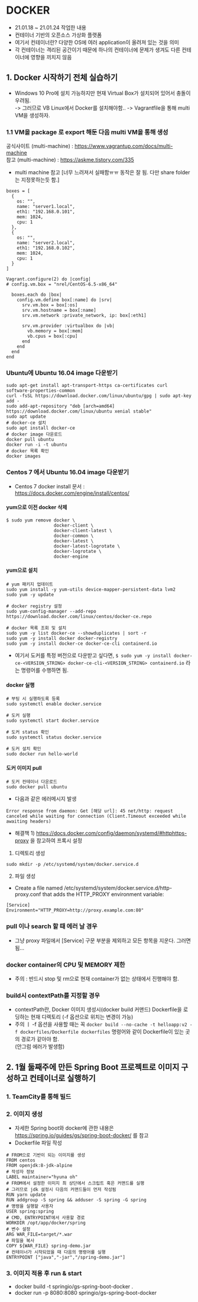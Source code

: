# DOCKER
- 21.01.18 ~ 21.01.24 작업한 내용
- 컨테이너 기반의 오픈소스 가상화 플랫폼
- 여기서 컨테이너란? 다양한 OS에 여러 application이 올려져 있는 것을 의미
- 각 컨테이너는 격리된 공간이기 때문에 하나의 컨테이너에 문제가 생겨도 다른 컨테이너에 영향을 끼치지 않음

## 1. Docker 시작하기 전체 실습하기
- Windows 10 Pro에 설치 가능하지만 현재 Virtual Box가 설치되어 있어서 충돌이 우려됨.  
-> 그러므로 VB Linux에서 Docker를 설치해야함..
-> Vagrantfile을 통해 multi VM을 생성하자.

### 1.1 VM을 package 로 export 해둔 다음 multi VM을 통해 생성  
공식사이트 (multi-machine) : https://www.vagrantup.com/docs/multi-machine  
참고 (multi-machine) : https://askme.tistory.com/335
- multi machine 참고 [너무 느려져서 실패함ㅠㅠ 동작은 잘 됨. 다만 share folder는 지정못하는듯 함.]
```
boxes = [
  {
    os: "",
    name: "server1.local",
    eth1: "192.168.0.101",
    mem: 1024,
    cpu: 1
  },
  {
    os: "",
    name: "server2.local",
    eth1: "192.168.0.102",
    mem: 1024,
    cpu: 1
  }
]

Vagrant.configure(2) do |config|
# config.vm.box = "nrel/CentOS-6.5-x86_64"

  boxes.each do |box|
    config.vm.define box[:name] do |srv|
      srv.vm.box = box[:os]
      srv.vm.hostname = box[:name]
      srv.vm.network :private_network, ip: box[:eth1]

      srv.vm.provider :virtualbox do |vb|
        vb.memory = box[:mem]
        vb.cpus = box[:cpu]
      end
    end
  end
end
```

### Ubuntu에 Ubuntu 16.04 image 다운받기
```
sudo apt-get install apt-transport-https ca-certificates curl software-properties-common
curl -fsSL https://download.docker.com/linux/ubuntu/gpg | sudo apt-key add -
sudo add-apt-repository "deb [arch=amd64] https://download.docker.com/linux/ubuntu xenial stable"
sudo apt update
# docker-ce 설치
sudo apt install docker-ce
# docker image 다운로드
docker pull ubuntu 
docker run -i -t ubuntu       
# docker 목록 확인
docker images
```

### Centos 7 에서 Ubuntu 16.04 image 다운받기
- Centos 7 docker install 문서 : https://docs.docker.com/engine/install/centos/

#### yum으로 이전 docker 삭제
```
$ sudo yum remove docker \
                  docker-client \
                  docker-client-latest \
                  docker-common \
                  docker-latest \
                  docker-latest-logrotate \
                  docker-logrotate \
                  docker-engine
```

#### yum으로 설치
```
# yum 패키지 업데이트
sudo yum install -y yum-utils device-mapper-persistent-data lvm2
sudo yum -y update

# docker registry 설정
sudo yum-config-manager --add-repo https://download.docker.com/linux/centos/docker-ce.repo

# docker 목록 조회 및 설치
sudo yum -y list docker-ce --showduplicates | sort -r
sudo yum -y install docker docker-registry
sudo yum -y install docker-ce docker-ce-cli containerd.io
````
- 여기서 도커를 특정 버전으로 다운받고 싶다면, ```$ sudo yum -y install docker-ce-<VERSION_STRING> docker-ce-cli-<VERSION_STRING> containerd.io``` 라는 명령어를 수행하면 됨.

#### docker 실행
```
# 부팅 시 실행하도록 등록
sudo systemctl enable docker.service

# 도커 실행
sudo systemctl start docker.service

# 도커 status 확인
sudo systemctl status docker.service

# 도커 설치 확인
sudo docker run hello-world
```

#### 도커 이미지 pull 
```
# 도커 컨테이너 다운로드
sudo docker pull ubuntu
```
- 다음과 같은 에러메시지 발생
```
Error response from daemon: Get [해당 url]: 45 net/http: request canceled while waiting for connection (Client.Timeout exceeded while awaiting headers)
```
- 해결책 1) https://docs.docker.com/config/daemon/systemd/#httphttps-proxy 을 참고하여 프록시 설정
1. 디렉토리 생성  
```
sudo mkdir -p /etc/systemd/system/docker.service.d
```

2. 파일 생성
- Create a file named /etc/systemd/system/docker.service.d/http-proxy.conf that adds the HTTP_PROXY environment variable:
```
[Service]
Environment="HTTP_PROXY=http://proxy.example.com:80"
```  

### pull 이나 search 할 때 에러 날 경우
-  그냥 proxy 파일에서 [Service] 구문 부분을 제외하고 모든 항목을 지운다. 그러면 됨...
### docker container의 CPU 및 MEMORY 제한
-  주의 : 반드시 stop 및 rm으로 현재 container가 없는 상태에서 진행해야 함.
### build시 contextPath를 지정할 경우
- contextPath란, Docker 이미지 생성시(docker build  커맨드) Dockerfile을 로딩하는 현재 디렉토리 (-f 옵션으로 위치는 변경이 가능)  
- 주의 ㅣ -f 옵션을 사용할 때는 꼭 ``` docker build --no-cache -t helloapp:v2 -f dockerfiles/Dockerfile dockerfiles ``` 명령어와 같이 Dockerfile이 있는 곳의 경로가 같아야 함.  
(안그럼 에러가 발생함)

## 2. 1월 둘째주에 만든 Spring Boot 프로젝트로 이미지 구성하고 컨테이너로 실행하기
### 1. TeamCity를 통해 빌드
### 2. 이미지 생성 
- 자세한 Spring boot와 docker에 관한 내용은 https://spring.io/guides/gs/spring-boot-docker/ 를 참고
- Dockerfile 파일 작성
```
# FROM으로 기반이 되는 이미지를 생성
FROM centos
FROM openjdk:8-jdk-alpine
# 작성자 정보
LABEL maintainer="hyuna oh"
# FROM에서 설정한 이미지 최 상단에서 스크립트 혹은 커맨드를 실행 
# 그러므로 jdk 설정시 다음의 커맨드들이 먼저 작성됨
RUN yarn update
RUN addgroup -S spring && adduser -S spring -G spring
# 명령을 실행할 사용자
USER spring:spring
# CMD, ENTRYPOINT에서 사용할 경로
WORKDIR /opt/app/docker/spring
# 변수 설정
ARG WAR_FILE=target/*.war
# 파일을 복사
COPY ${WAR_FILE} spring-demo.jar
# 컨테이너가 시작되었을 때 다음의 명령어를 실행
ENTRYPOINT ["java","-jar","/spring-demo.jar"]
```

### 3. 이미지 적용 후 run & start

- docker build -t springio/gs-spring-boot-docker .
- docker run -p 8080:8080 springio/gs-spring-boot-docker
